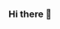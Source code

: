 ### Hi there 👋

<!--
**jackpraveenraj/jackpraveenraj** is a ✨ _special_ ✨ repository because its `README.md` (this file) appears on your GitHub profile.
